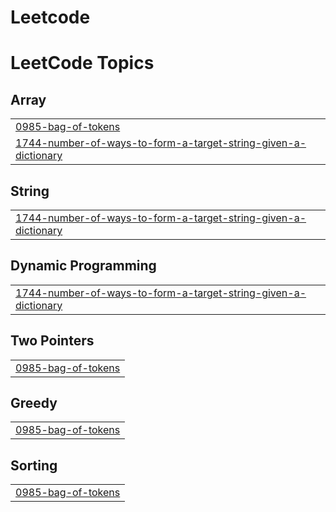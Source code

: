 # Leetcode

<!---LeetCode Topics Start-->
# LeetCode Topics
## Array
|  |
| ------- |
| [0985-bag-of-tokens](https://github.com/Adarsh5511/Leetcode/tree/master/0985-bag-of-tokens) |
| [1744-number-of-ways-to-form-a-target-string-given-a-dictionary](https://github.com/Adarsh5511/Leetcode/tree/master/1744-number-of-ways-to-form-a-target-string-given-a-dictionary) |
## String
|  |
| ------- |
| [1744-number-of-ways-to-form-a-target-string-given-a-dictionary](https://github.com/Adarsh5511/Leetcode/tree/master/1744-number-of-ways-to-form-a-target-string-given-a-dictionary) |
## Dynamic Programming
|  |
| ------- |
| [1744-number-of-ways-to-form-a-target-string-given-a-dictionary](https://github.com/Adarsh5511/Leetcode/tree/master/1744-number-of-ways-to-form-a-target-string-given-a-dictionary) |
## Two Pointers
|  |
| ------- |
| [0985-bag-of-tokens](https://github.com/Adarsh5511/Leetcode/tree/master/0985-bag-of-tokens) |
## Greedy
|  |
| ------- |
| [0985-bag-of-tokens](https://github.com/Adarsh5511/Leetcode/tree/master/0985-bag-of-tokens) |
## Sorting
|  |
| ------- |
| [0985-bag-of-tokens](https://github.com/Adarsh5511/Leetcode/tree/master/0985-bag-of-tokens) |
<!---LeetCode Topics End-->